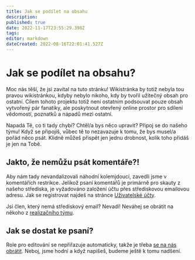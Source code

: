 ```yaml
---
title: Jak se podílet na obsahu
description: 
published: true
date: 2022-11-17T23:55:29.398Z
tags: 
editor: markdown
dateCreated: 2022-08-16T22:01:41.527Z
---
```


# Jak se podílet na obsahu?
Moc nás těší, že jsi zavítal na tuto stránku! Wikistránka by totiž nebyla tou pravou wikistránkou, kdyby nebylo nikoho, kdy by tvořil užitečný obsah pro ostatní. Cílem tohoto projektu totiž není ostatním podsouvat pouze obsah vytvořený pár fanatiky, ale poskytnout otevřený online prostor pro sdílení vědomostí, poznatků a nápadů mezi ostatní.

Napadá Tě, co ti tady chybí? Chtěl/a bys něco upravit? Připoj se do našeho týmu! Když se připojíš, vůbec tě to nezavazuje k tomu, že bys musel/a pořád něco psát. Klidně můžeš přispět jen jednu drobnost, kolik toho přidáš je jen na Tobě. 

## Jakto, že nemůžu psát komentáře?!
Aby nám tady nevandalizovali náhodní kolemjdoucí, zavedli jsme v komentářích restrikce. Jelikož psaní komentářů je primárně pro skauty z našeho střediska, je vyžadováno založení účtu přes střediskovou emailovou adresu. Jak se registrovat najdeš na stránce [Uživatelské účty](uzivatelske_ucty).

Jsi člen, který nemá střediskový email? Nevadí! Neváhej se obrátit na někoho z [realizačního týmu](kontakt_spravce).

## Jak se dostat ke psaní?
Role pro editování se nepřiřazuje automaticky, takže je třeba [se na nás obrátit](kontakt_spravce). Neboj, jsme hodní a když napíšeš, budeme ještě k tomu nadšení. 